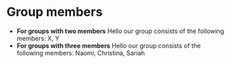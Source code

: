 # Group members

* **For groups with two members** Hello our group consists of the following members: X, Y
* **For groups with three members** Hello our group consists of the following members: Naomi, Christina, Sariah

